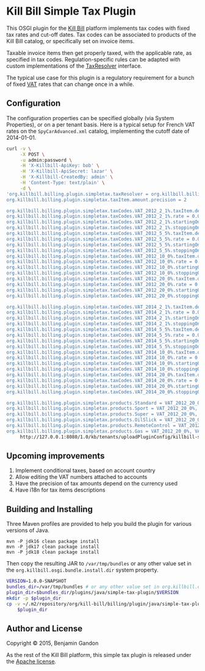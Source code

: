 <!--
   Copyright 2015 Benjamin Gandon

   Licensed under the Apache License, Version 2.0 (the "License");
   you may not use this file except in compliance with the License.
   You may obtain a copy of the License at

       http://www.apache.org/licenses/LICENSE-2.0

   Unless required by applicable law or agreed to in writing, software
   distributed under the License is distributed on an "AS IS" BASIS,
   WITHOUT WARRANTIES OR CONDITIONS OF ANY KIND, either express or implied.
   See the License for the specific language governing permissions and
   limitations under the License.
-->
Kill Bill Simple Tax Plugin
===========================

This OSGI plugin for the [Kill Bill](http://killbill.io) platform implements
tax codes with  fixed tax rates and cut-off dates. Tax codes can be associated
to products of the Kill Bill catalog, or specifically set on invoice items.

Taxable invoice items then get properly taxed, with the applicable rate, as
specified in tax codes. Regulation-specific rules can be adapted with custom
implementations of the [TaxResolver](https://github.com/bgandon/killbill-simple-tax-plugin/blob/master/src/main/java/org/killbill/billing/plugin/simpletax/resolving/TaxResolver.java)
interface.

The typical use case for this plugin is a regulatory requirement for a bunch
of fixed [VAT](https://en.wikipedia.org/wiki/Value-added_tax) rates that can
change once in a while.


Configuration
-------------

The configuration properties can be specified globally (via System
Properties), or on a per tenant basis. Here is a typical setup for French VAT
rates on the `SpyCarAdvanced.xml` catalog, implementing the cutoff date of
2014-01-01.

```bash
curl -v \
     -X POST \
     -u admin:password \
     -H 'X-Killbill-ApiKey: bob' \
     -H 'X-Killbill-ApiSecret: lazar' \
     -H 'X-Killbill-CreatedBy: admin' \
     -H 'Content-Type: text/plain' \
     -d \
'org.killbill.billing.plugin.simpletax.taxResolver = org.killbill.billing.plugin.simpletax.resolving.InvoiceItemEndDateBasedResolver
org.killbill.billing.plugin.simpletax.taxItem.amount.precision = 2

org.killbill.billing.plugin.simpletax.taxCodes.VAT_2012_2_1%.taxItem.description = VAT 2.1%
org.killbill.billing.plugin.simpletax.taxCodes.VAT_2012_2_1%.rate = 0.021
org.killbill.billing.plugin.simpletax.taxCodes.VAT_2012_2_1%.startingOn = 2012-01-01
org.killbill.billing.plugin.simpletax.taxCodes.VAT_2012_2_1%.stoppingOn = 2014-01-01
org.killbill.billing.plugin.simpletax.taxCodes.VAT_2012_5_5%.taxItem.description = VAT 5.5%
org.killbill.billing.plugin.simpletax.taxCodes.VAT_2012_5_5%.rate = 0.055
org.killbill.billing.plugin.simpletax.taxCodes.VAT_2012_5_5%.startingOn = 2012-01-01
org.killbill.billing.plugin.simpletax.taxCodes.VAT_2012_5_5%.stoppingOn = 2014-01-01
org.killbill.billing.plugin.simpletax.taxCodes.VAT_2012_10_0%.taxItem.description = VAT 7.0%
org.killbill.billing.plugin.simpletax.taxCodes.VAT_2012_10_0%.rate = 0.070
org.killbill.billing.plugin.simpletax.taxCodes.VAT_2012_10_0%.startingOn = 2012-01-01
org.killbill.billing.plugin.simpletax.taxCodes.VAT_2012_10_0%.stoppingOn = 2014-01-01
org.killbill.billing.plugin.simpletax.taxCodes.VAT_2012_20_0%.taxItem.description = VAT 19.6%
org.killbill.billing.plugin.simpletax.taxCodes.VAT_2012_20_0%.rate = 0.196
org.killbill.billing.plugin.simpletax.taxCodes.VAT_2012_20_0%.startingOn = 2012-01-01
org.killbill.billing.plugin.simpletax.taxCodes.VAT_2012_20_0%.stoppingOn = 2014-01-01

org.killbill.billing.plugin.simpletax.taxCodes.VAT_2014_2_1%.taxItem.description = VAT 2.1%
org.killbill.billing.plugin.simpletax.taxCodes.VAT_2014_2_1%.rate = 0.021
org.killbill.billing.plugin.simpletax.taxCodes.VAT_2014_2_1%.startingOn = 2014-01-01
org.killbill.billing.plugin.simpletax.taxCodes.VAT_2014_2_1%.stoppingOn = 
org.killbill.billing.plugin.simpletax.taxCodes.VAT_2014_5_5%.taxItem.description = VAT 5.5%
org.killbill.billing.plugin.simpletax.taxCodes.VAT_2014_5_5%.rate = 0.055
org.killbill.billing.plugin.simpletax.taxCodes.VAT_2014_5_5%.startingOn = 2014-01-01
org.killbill.billing.plugin.simpletax.taxCodes.VAT_2014_5_5%.stoppingOn = 
org.killbill.billing.plugin.simpletax.taxCodes.VAT_2014_10_0%.taxItem.description = VAT 10.0%
org.killbill.billing.plugin.simpletax.taxCodes.VAT_2014_10_0%.rate = 0.100
org.killbill.billing.plugin.simpletax.taxCodes.VAT_2014_10_0%.startingOn = 2014-01-01
org.killbill.billing.plugin.simpletax.taxCodes.VAT_2014_10_0%.stoppingOn = 
org.killbill.billing.plugin.simpletax.taxCodes.VAT_2014_20_0%.taxItem.description = VAT 20.0%
org.killbill.billing.plugin.simpletax.taxCodes.VAT_2014_20_0%.rate = 0.200
org.killbill.billing.plugin.simpletax.taxCodes.VAT_2014_20_0%.startingOn = 2014-01-01
org.killbill.billing.plugin.simpletax.taxCodes.VAT_2014_20_0%.stoppingOn = 

org.killbill.billing.plugin.simpletax.products.Standard = VAT_2012_20_0%, VAT_2014_20_0%
org.killbill.billing.plugin.simpletax.products.Sport = VAT_2012_20_0%, VAT_2014_20_0%
org.killbill.billing.plugin.simpletax.products.Super = VAT_2012_20_0%, VAT_2014_20_0%
org.killbill.billing.plugin.simpletax.products.OilSlick = VAT_2012_20_0%, VAT_2014_20_0%
org.killbill.billing.plugin.simpletax.products.RemoteControl = VAT_2012_20_0%, VAT_2014_20_0%
org.killbill.billing.plugin.simpletax.products.Gas = VAT_2012_20_0%, VAT_2014_20_0%' \
     http://127.0.0.1:8080/1.0/kb/tenants/uploadPluginConfig/killbill-simple-tax
```


Upcoming improvements
---------------------

1. Implement conditional taxes, based on account country
2. Allow editing the VAT numbers attached to accounts
3. Have the precision of tax amounts depend on the currency used
4. Have i18n for tax items descriptions


Building and Installing
-----------------------

Three Maven profiles are provided to help you build the plugin for various
versions of Java.

    mvn -P jdk16 clean package install
    mvn -P jdk17 clean package install
    mvn -P jdk18 clean package install

Then copy the resulting JAR to `/var/tmp/bundles` or any other value set in
the `org.killbill.osgi.bundle.install.dir` system property.

```bash
VERSION=1.0.0-SNAPSHOT
bundles_dir=/var/tmp/bundles # or any other value set in org.killbill.osgi.bundle.install.dir
plugin_dir=$bundles_dir/plugins/java/simple-tax-plugin/$VERSION
mkdir -p $plugin_dir
cp -v ~/.m2/repository/org/kill-bill/billing/plugin/java/simple-tax-plugin/$VERSION/simple-tax-plugin-$VERSION.jar \
    $plugin_dir
```


Author and License
------------------

Copyright © 2015, Benjamin Gandon

As the rest of the Kill Bill platform, this simple tax plugin is released
under the [Apache license](http://www.apache.org/licenses/LICENSE-2.0).
